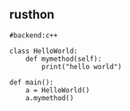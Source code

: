 rusthon
-------
```rusthon
#backend:c++

class HelloWorld:
	def mymethod(self):
		print("hello world")

def main():
	a = HelloWorld()
	a.mymethod()
```